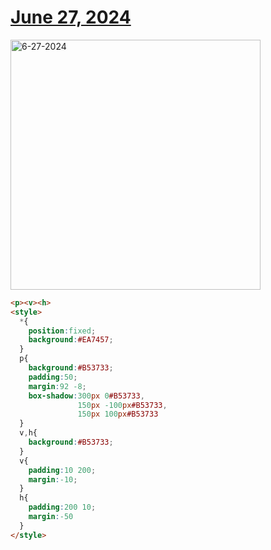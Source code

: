 # [June 27, 2024](https://cssbattle.dev/play/jHjnJ3fiPVRHyrrrxFyp)

<img src="https://firebasestorage.googleapis.com/v0/b/cssbattleapp.appspot.com/o/user%2Fummd3POvEDfFyeFvVdOMG3OOrwE2%2Ftargets%2Ftarget_hKLpPqS@2x.png?alt=media" width="400" alt="6-27-2024" />

```html
<p><v><h>
<style>
  *{
    position:fixed;
    background:#EA7457;
  }
  p{
    background:#B53733;
    padding:50;
    margin:92 -8;
    box-shadow:300px 0#B53733,
               150px -100px#B53733,
               150px 100px#B53733
  }
  v,h{
    background:#B53733;
  }
  v{
    padding:10 200;
    margin:-10;
  }
  h{
    padding:200 10;
    margin:-50
  }
</style>
```
